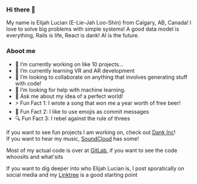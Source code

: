 ### Hi there 👋

My name is Elijah Lucian (E-Lie-Jah Loo-Shin) from Calgary, AB, Canada! I love to solve big problems with simple systems! A good data model is everything, Rails is life, React is dank! AI is the future.

### Aboot me 

- 🔭 I’m currently working on like 10 projects...
- 🌱 I’m currently learning VR and AR development
- 👯 I’m looking to collaborate on anything that involves generating stuff with code!
- 🤔 I’m looking for help with machine learning.
- 💬 Ask me about my idea of a perfect world!
- ⚡ Fun Fact 1: I wrote a song that won me a year worth of free beer!
- 💅 Fun Fact 2: I like to use emojis as commit messages
- 🔍 Fun Fact 3: I rebel against the rule of threes

If you want to see fun projects I am working on, check out [Dank Inc](https://github.com/dank-inc/)!  
If you want to hear my music, [SoundCloud](https://soundcloud.com/elijahlucian) has some!  

Most of my actual code is over at [GitLab](https://gitlab.com/elijahlucian), if you want to see the code whoosits and what'sits

If you want to dig deeper into who Elijah Lucian is, I post sporatically on social media and my [Linktree](https://linktr.ee/eli7vh) is a good starting point
